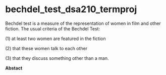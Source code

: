 # bechdel_test_dsa210_termproj
Bechdel test is a measure of the representation of women in film and other fiction. The usual criteria of the Bechdel Test:

(1) at least two women are featured in the fiction

(2) that these women talk to each other

(3) that they discuss something other than a man.



**Abstact**
